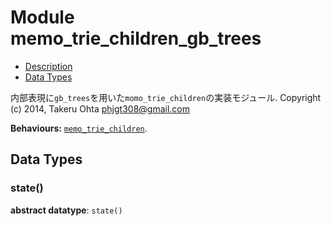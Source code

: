 

# Module memo_trie_children_gb_trees #
* [Description](#description)
* [Data Types](#types)


内部表現に`gb_trees`を用いた`momo_trie_children`の実装モジュール.
Copyright (c) 2014, Takeru Ohta <phjgt308@gmail.com>


__Behaviours:__ [`memo_trie_children`](memo_trie_children.md).

<a name="types"></a>

## Data Types ##




### <a name="type-state">state()</a> ###


__abstract datatype__: `state()`

